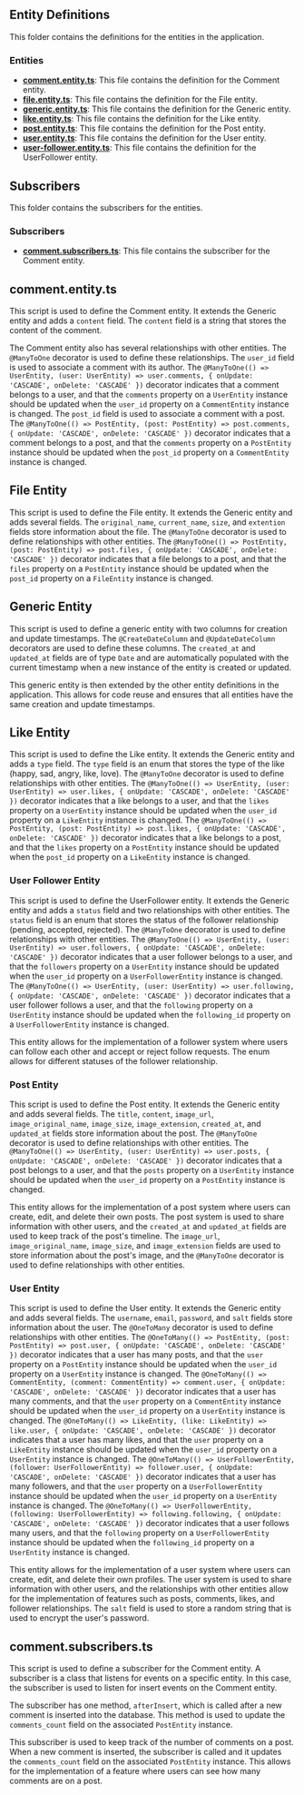 ## Entity Definitions

This folder contains the definitions for the entities in the application.

### Entities

- **[comment.entity.ts](src/entities/comment.entity.ts)**: This file contains the definition for the Comment entity.
- **[file.entity.ts](src/entities/file.entity.ts)**: This file contains the definition for the File entity.
- **[generic.entity.ts](src/entities/generic.entity.ts)**: This file contains the definition for the Generic entity.
- **[like.entity.ts](src/entities/like.entity.ts)**: This file contains the definition for the Like entity.
- **[post.entity.ts](src/entities/post.entity.ts)**: This file contains the definition for the Post entity.
- **[user.entity.ts](src/entities/user.entity.ts)**: This file contains the definition for the User entity.
- **[user-follower.entity.ts](src/entities/user-follower.entity.ts)**: This file contains the definition for the UserFollower entity.

## Subscribers

This folder contains the subscribers for the entities.

### Subscribers

- **[comment.subscribers.ts](src/controllers/subscribers/comment.subscribers.ts)**: This file contains the subscriber for the Comment entity. 

## comment.entity.ts

This script is used to define the Comment entity. It extends the Generic entity and adds a `content` field. The `content` field is a string that stores the content of the comment.

The Comment entity also has several relationships with other entities. The `@ManyToOne` decorator is used to define these relationships. The `user_id` field is used to associate a comment with its author. The `@ManyToOne(() => UserEntity, (user: UserEntity) => user.comments, { onUpdate: 'CASCADE', onDelete: 'CASCADE' })` decorator indicates that a comment belongs to a user, and that the `comments` property on a `UserEntity` instance should be updated when the `user_id` property on a `CommentEntity` instance is changed. The `post_id` field is used to associate a comment with a post. The `@ManyToOne(() => PostEntity, (post: PostEntity) => post.comments, { onUpdate: 'CASCADE', onDelete: 'CASCADE' })` decorator indicates that a comment belongs to a post, and that the `comments` property on a `PostEntity` instance should be updated when the `post_id` property on a `CommentEntity` instance is changed.

## File Entity

This script is used to define the File entity. It extends the Generic entity and adds several fields. The `original_name`, `current_name`, `size`, and `extention` fields store information about the file. The `@ManyToOne` decorator is used to define relationships with other entities. The `@ManyToOne(() => PostEntity, (post: PostEntity) => post.files, { onUpdate: 'CASCADE', onDelete: 'CASCADE' })` decorator indicates that a file belongs to a post, and that the `files` property on a `PostEntity` instance should be updated when the `post_id` property on a `FileEntity` instance is changed.


## Generic Entity

This script is used to define a generic entity with two columns for creation and update timestamps. The `@CreateDateColumn` and `@UpdateDateColumn` decorators are used to define these columns. The `created_at` and `updated_at` fields are of type `Date` and are automatically populated with the current timestamp when a new instance of the entity is created or updated.

This generic entity is then extended by the other entity definitions in the application. This allows for code reuse and ensures that all entities have the same creation and update timestamps.


## Like Entity

This script is used to define the Like entity. It extends the Generic entity and adds a `type` field. The `type` field is an enum that stores the type of the like (happy, sad, angry, like, love). The `@ManyToOne` decorator is used to define relationships with other entities. The `@ManyToOne(() => UserEntity, (user: UserEntity) => user.likes, { onUpdate: 'CASCADE', onDelete: 'CASCADE' })` decorator indicates that a like belongs to a user, and that the `likes` property on a `UserEntity` instance should be updated when the `user_id` property on a `LikeEntity` instance is changed. The `@ManyToOne(() => PostEntity, (post: PostEntity) => post.likes, { onUpdate: 'CASCADE', onDelete: 'CASCADE' })` decorator indicates that a like belongs to a post, and that the `likes` property on a `PostEntity` instance should be updated when the `post_id` property on a `LikeEntity` instance is changed.


### User Follower Entity

This script is used to define the UserFollower entity. It extends the Generic entity and adds a `status` field and two relationships with other entities. The `status` field is an enum that stores the status of the follower relationship (pending, accepted, rejected). The `@ManyToOne` decorator is used to define relationships with other entities. The `@ManyToOne(() => UserEntity, (user: UserEntity) => user.followers, { onUpdate: 'CASCADE', onDelete: 'CASCADE' })` decorator indicates that a user follower belongs to a user, and that the `followers` property on a `UserEntity` instance should be updated when the `user_id` property on a `UserFollowerEntity` instance is changed. The `@ManyToOne(() => UserEntity, (user: UserEntity) => user.following, { onUpdate: 'CASCADE', onDelete: 'CASCADE' })` decorator indicates that a user follower follows a user, and that the `following` property on a `UserEntity` instance should be updated when the `following_id` property on a `UserFollowerEntity` instance is changed.

This entity allows for the implementation of a follower system where users can follow each other and accept or reject follow requests. The enum allows for different statuses of the follower relationship.


### Post Entity

This script is used to define the Post entity. It extends the Generic entity and adds several fields. The `title`, `content`, `image_url`, `image_original_name`, `image_size`, `image_extension`, `created_at`, and `updated_at` fields store information about the post. The `@ManyToOne` decorator is used to define relationships with other entities. The `@ManyToOne(() => UserEntity, (user: UserEntity) => user.posts, { onUpdate: 'CASCADE', onDelete: 'CASCADE' })` decorator indicates that a post belongs to a user, and that the `posts` property on a `UserEntity` instance should be updated when the `user_id` property on a `PostEntity` instance is changed.

This entity allows for the implementation of a post system where users can create, edit, and delete their own posts. The post system is used to share information with other users, and the `created_at` and `updated_at` fields are used to keep track of the post's timeline. The `image_url`, `image_original_name`, `image_size`, and `image_extension` fields are used to store information about the post's image, and the `@ManyToOne` decorator is used to define relationships with other entities.


### User Entity

This script is used to define the User entity. It extends the Generic entity and adds several fields. The `username`, `email`, `password`, and `salt` fields store information about the user. The `@OneToMany` decorator is used to define relationships with other entities. The `@OneToMany(() => PostEntity, (post: PostEntity) => post.user, { onUpdate: 'CASCADE', onDelete: 'CASCADE' })` decorator indicates that a user has many posts, and that the `user` property on a `PostEntity` instance should be updated when the `user_id` property on a `UserEntity` instance is changed. The `@OneToMany(() => CommentEntity, (comment: CommentEntity) => comment.user, { onUpdate: 'CASCADE', onDelete: 'CASCADE' })` decorator indicates that a user has many comments, and that the `user` property on a `CommentEntity` instance should be updated when the `user_id` property on a `UserEntity` instance is changed. The `@OneToMany(() => LikeEntity, (like: LikeEntity) => like.user, { onUpdate: 'CASCADE', onDelete: 'CASCADE' })` decorator indicates that a user has many likes, and that the `user` property on a `LikeEntity` instance should be updated when the `user_id` property on a `UserEntity` instance is changed. The `@OneToMany(() => UserFollowerEntity, (follower: UserFollowerEntity) => follower.user, { onUpdate: 'CASCADE', onDelete: 'CASCADE' })` decorator indicates that a user has many followers, and that the `user` property on a `UserFollowerEntity` instance should be updated when the `user_id` property on a `UserEntity` instance is changed. The `@OneToMany(() => UserFollowerEntity, (following: UserFollowerEntity) => following.following, { onUpdate: 'CASCADE', onDelete: 'CASCADE' })` decorator indicates that a user follows many users, and that the `following` property on a `UserFollowerEntity` instance should be updated when the `following_id` property on a `UserEntity` instance is changed.

This entity allows for the implementation of a user system where users can create, edit, and delete their own profiles. The user system is used to share information with other users, and the relationships with other entities allow for the implementation of features such as posts, comments, likes, and follower relationships. The `salt` field is used to store a random string that is used to encrypt the user's password.


## comment.subscribers.ts

This script is used to define a subscriber for the Comment entity. A subscriber is a class that listens for events on a specific entity. In this case, the subscriber is used to listen for insert events on the Comment entity.

The subscriber has one method, `afterInsert`, which is called after a new comment is inserted into the database. This method is used to update the `comments_count` field on the associated `PostEntity` instance.

This subscriber is used to keep track of the number of comments on a post. When a new comment is inserted, the subscriber is called and it updates the `comments_count` field on the associated `PostEntity` instance. This allows for the implementation of a feature where users can see how many comments are on a post.
